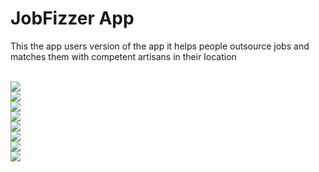 # JobFizzer App

This the app users version of the app it helps people outsource jobs and matches them with competent artisans in their location

<br>
<img src="https://github.com/Free-tek/JobFizzer-/blob/master/Screenshot_20200901-141953.png">

<br>
<img src="https://github.com/Free-tek/JobFizzer-/blob/master/Screenshot_20200901-142010.png">


<br>
<img src="https://github.com/Free-tek/JobFizzer-/blob/master/Screenshot_20200901-142016.png">


<br>
<img src="https://github.com/Free-tek/JobFizzer-/blob/master/Screenshot_20200901-142021.png">


<br>
<img src="https://github.com/Free-tek/JobFizzer-/blob/master/Screenshot_20200901-142052.png">


<br>
<img src="https://github.com/Free-tek/JobFizzer-/blob/master/Screenshot_20200901-142100.png">


<br>
<img src="https://github.com/Free-tek/JobFizzer-/blob/master/Screenshot_20200901-142518.png">


<br>
<img src="https://github.com/Free-tek/JobFizzer-/blob/master/Screenshot_20200829-223537.png">


